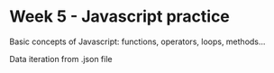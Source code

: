 # Week 5 - Javascript practice 

Basic concepts of Javascript: functions, operators, loops, methods...

Data iteration from .json file
